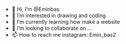 - 👋 Hi, I’m @Eminbas
- 👀 I’m interested in drawing and coding
- 🌱 I’m currently learning how make a website
- 💞️ I’m looking to collaborate on ...
- 📫 How to reach me instagram: Emin_bas2

<!---
Eminbas/Eminbas is a ✨ special ✨ repository because its `README.md` (this file) appears on your GitHub profile.
You can click the Preview link to take a look at your changes.
--->
